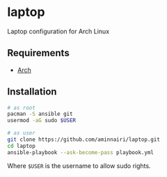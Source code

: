 # laptop

Laptop configuration for Arch Linux

## Requirements

- [Arch](https://archlinux.org/)

## Installation

```bash
# as root
pacman -S ansible git
usermod -aG sudo $USER

# as user
git clone https://github.com/aminnairi/laptop.git
cd laptop
ansible-playbook --ask-become-pass playbook.yml
```

Where `$USER` is the username to allow sudo rights.
